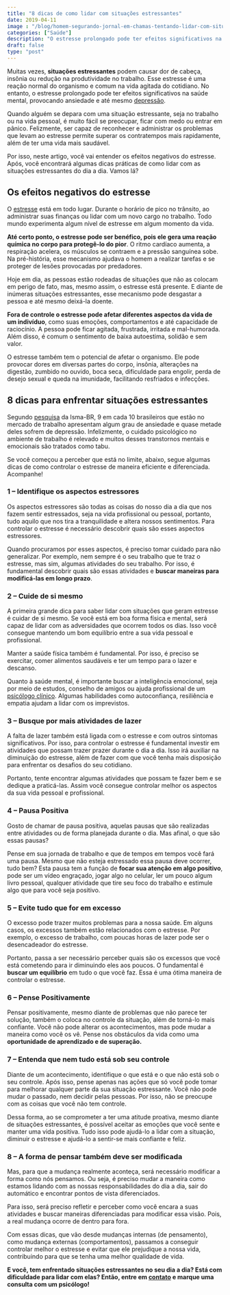 ```yaml
---
title: "8 dicas de como lidar com situações estressantes"
date: 2019-04-11
image : "/blog/homem-segurando-jornal-em-chamas-tentando-lidar-com-situa__es-estressantes.jpg"
categories: ["Saúde"]
description: "O estresse prolongado pode ter efeitos significativos na saúde mental, provocando ansiedade e até mesmo depressão. Leia mais sobre aqui!"
draft: false
type: "post"
---
```


Muitas vezes, **situações estressantes** podem causar dor de cabeça, insônia ou redução na produtividade no trabalho. Esse estresse é uma reação normal do organismo e comum na vida agitada do cotidiano. No entanto, o estresse prolongado pode ter efeitos significativos na saúde mental, provocando ansiedade e até mesmo [depressão](/8-sintomas-de-depressao-que-voce-precisa-reconhecer/).

Quando alguém se depara com uma situação estressante, seja no trabalho ou na vida pessoal, é muito fácil se preocupar, ficar com medo ou entrar em pânico. Felizmente, ser capaz de reconhecer e administrar os problemas que levam ao estresse permite superar os contratempos mais rapidamente, além de ter uma vida mais saudável.

Por isso, neste artigo, você vai entender os efeitos negativos do estresse. Após, você encontrará algumas dicas práticas de como lidar com as situações estressantes do dia a dia. Vamos lá?

## Os efeitos negativos do estresse

O [estresse](/5-maneiras-de-se-controlar-o-estresse/) está em todo lugar. Durante o horário de pico no trânsito, ao administrar suas finanças ou lidar com um novo cargo no trabalho. Todo mundo experimenta algum nível de estresse em algum momento da vida.

**Até certo ponto, o estresse pode ser benéfico, pois ele gera uma reação química no corpo para protegê-lo do pior**. O ritmo cardíaco aumenta, a respiração acelera, os músculos se contraem e a pressão sanguínea sobe. Na pré-história, esse mecanismo ajudava o homem a realizar tarefas e se proteger de lesões provocadas por predadores.

Hoje em dia, as pessoas estão rodeadas de situações que não as colocam em perigo de fato, mas, mesmo assim, o estresse está presente. E diante de inúmeras situações estressantes, esse mecanismo pode desgastar a pessoa e até mesmo deixá-la doente.

**Fora de controle o estresse pode afetar diferentes aspectos da vida de um indivíduo**, como suas emoções, comportamentos e até capacidade de raciocínio. A pessoa pode ficar agitada, frustrada, irritada e mal-humorada. Além disso, é comum o sentimento de baixa autoestima, solidão e sem valor.

O estresse também tem o potencial de afetar o organismo. Ele pode provocar dores em diversas partes do corpo, insônia, alterações na digestão, zumbido no ouvido, boca seca, dificuldade para engolir, perda de desejo sexual e queda na imunidade, facilitando resfriados e infecções.

## 8 dicas para enfrentar situações estressantes

Segundo [pesquisa](https://exame.abril.com.br/negocios/precisamos-falar-sobre-estresse/) da Isma-BR, 9 em cada 10 brasileiros que estão no mercado de trabalho apresentam algum grau de ansiedade e quase metade deles sofrem de depressão. Infelizmente, o cuidado psicológico no ambiente de trabalho é relevado e muitos desses transtornos mentais e emocionais são tratados como tabu.

Se você começou a perceber que está no limite, abaixo, segue algumas dicas de como controlar o estresse de maneira eficiente e diferenciada. Acompanhe!

### **1 – Identifique os aspectos estressores**

Os aspectos estressores são todas as coisas do nosso dia a dia que nos fazem sentir estressados, seja na vida profissional ou pessoal, portanto, tudo aquilo que nos tira a tranquilidade e altera nossos sentimentos. Para controlar o estresse é necessário descobrir quais são esses aspectos estressores.

Quando procuramos por esses aspectos, é preciso tomar cuidado para não generalizar. Por exemplo, nem sempre é o seu trabalho que te traz o estresse, mas sim, algumas atividades do seu trabalho. Por isso, é fundamental descobrir quais são essas atividades e **buscar maneiras para modificá-las em longo prazo**.

### 2 – Cuide de si mesmo

A primeira grande dica para saber lidar com situações que geram estresse é cuidar de si mesmo. Se você está em boa forma física e mental, será capaz de lidar com as adversidades que ocorrem todos os dias. Isso você consegue mantendo um bom equilíbrio entre a sua vida pessoal e profissional.

Manter a saúde física também é fundamental. Por isso, é preciso se exercitar, comer alimentos saudáveis e ter um tempo para o lazer e descanso.

Quanto à saúde mental, é importante buscar a inteligência emocional, seja por meio de estudos, conselho de amigos ou ajuda profissional de um [psicólogo clínico](/pra-que-serve-um-psicologo-clinico/). Algumas habilidades como autoconfiança, resiliência e empatia ajudam a lidar com os imprevistos.

### **3 – Busque por mais atividades de lazer**

A falta de lazer também está ligada com o estresse e com outros sintomas significativos. Por isso, para controlar o estresse é fundamental investir em atividades que possam trazer prazer durante o dia a dia. Isso irá auxiliar na diminuição do estresse, além de fazer com que você tenha mais disposição para enfrentar os desafios do seu cotidiano.

Portanto, tente encontrar algumas atividades que possam te fazer bem e se dedique a praticá-las. Assim você consegue controlar melhor os aspectos da sua vida pessoal e profissional.

### 4 – Pausa Positiva

Gosto de chamar de pausa positiva, aquelas pausas que são realizadas entre atividades ou de forma planejada durante o dia. Mas afinal, o que são essas pausas?

Pense em sua jornada de trabalho e que de tempos em tempos você fará uma pausa. Mesmo que não esteja estressado essa pausa deve ocorrer, tudo bem? Esta pausa tem a função de **focar sua atenção em algo positivo**, pode ser um vídeo engraçado, jogar algo no celular, ler um pouco algum livro pessoal, qualquer atividade que tire seu foco do trabalho e estimule algo que para você seja positivo.

### **5 – Evite tudo que for em excesso**

O excesso pode trazer muitos problemas para a nossa saúde. Em alguns casos, os excessos também estão relacionados com o estresse. Por exemplo, o excesso de trabalho, com poucas horas de lazer pode ser o desencadeador do estresse.

Portanto, passa a ser necessário perceber quais são os excessos que você está cometendo para ir diminuindo eles aos poucos. O fundamental é **buscar um equilíbrio** em tudo o que você faz. Essa é uma ótima maneira de controlar o estresse.

### 6 – Pense Positivamente

Pensar positivamente, mesmo diante de problemas que não parece ter solução, também o coloca no controle da situação, além de torná-lo mais confiante. Você não pode alterar os acontecimentos, mas pode mudar a maneira como você os vê. Pense nos obstáculos da vida como uma **oportunidade de aprendizado e de superação.**

### 7 – Entenda que nem tudo está sob seu controle

Diante de um acontecimento, identifique o que está e o que não está sob o seu controle. Após isso, pense apenas nas ações que só você pode tomar para melhorar qualquer parte da sua situação estressante. Você não pode mudar o passado, nem decidir pelas pessoas. Por isso, não se preocupe com as coisas que você não tem controle.

Dessa forma, ao se comprometer a ter uma atitude proativa, mesmo diante de situações estressantes, é possível aceitar as emoções que você sente e manter uma vida positiva. Tudo isso pode ajudá-lo a lidar com a situação, diminuir o estresse e ajudá-lo a sentir-se mais confiante e feliz.

### **8 – A forma de pensar também deve ser modificada**

Mas, para que a mudança realmente aconteça, será necessário modificar a forma como nós pensamos. Ou seja, é preciso mudar a maneira como estamos lidando com as nossas responsabilidades do dia a dia, sair do automático e encontrar pontos de vista diferenciados.

Para isso, será preciso refletir e perceber como você encara a suas atividades e buscar maneiras diferenciadas para modificar essa visão. Pois, a real mudança ocorre de dentro para fora.

Com essas dicas, que vão desde mudanças internas (de pensamento), como mudança externas (comportamentos), passamos a conseguir controlar melhor o estresse e evitar que ele prejudique a nossa vida, contribuindo para que se tenha uma melhor qualidade de vida.

 

**E você, tem enfrentado situações estressantes no seu dia a dia? Está com dificuldade para lidar com elas? Então, entre em [contato](/contato/) e marque uma consulta com um psicólogo!**